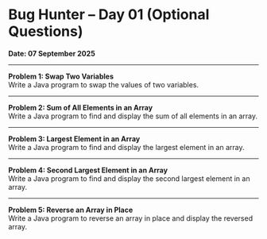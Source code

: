 # Bug Hunter – Day 01 (Optional Questions)

**Date: 07 September 2025**

---

**Problem 1: Swap Two Variables**  
Write a Java program to swap the values of two variables.

---

**Problem 2: Sum of All Elements in an Array**  
Write a Java program to find and display the sum of all elements in an array.

---

**Problem 3: Largest Element in an Array**  
Write a Java program to find and display the largest element in an array.

---

**Problem 4: Second Largest Element in an Array**  
Write a Java program to find and display the second largest element in an array.

---

**Problem 5: Reverse an Array in Place**  
Write a Java program to reverse an array in place and display the reversed array.